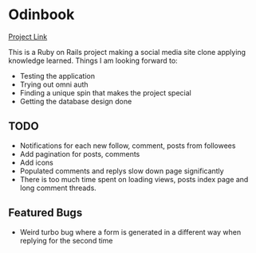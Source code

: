# Odinbook

[Project Link](https://www.theodinproject.com/lessons/ruby-on-rails-rails-final-project)

This is a Ruby on Rails project making a social media site clone applying knowledge learned. 
Things I am looking forward to:
* Testing the application
* Trying out omni auth
* Finding a unique spin that makes the project special
* Getting the database design done

## TODO
* Notifications for each new follow, comment, posts from followees
* Add pagination for posts, comments
* Add icons
* Populated comments and replys slow down page significantly
* There is too much time spent on loading views, posts index page and long comment threads.

## Featured Bugs
* Weird turbo bug where a form is generated in a different way when replying for the second time
